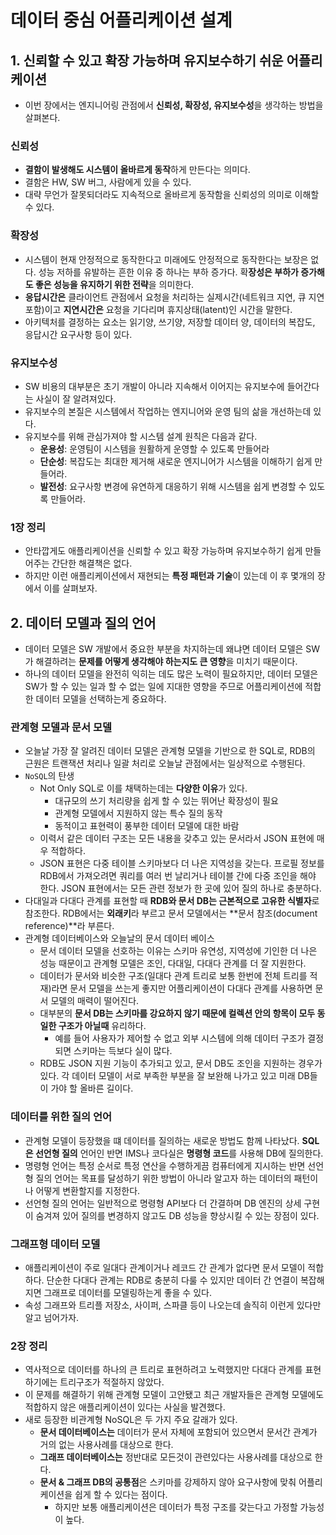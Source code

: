 # 데이터 중심 어플리케이션 설계

## 1. 신뢰할 수 있고 확장 가능하며 유지보수하기 쉬운 어플리케이션

- 이번 장에서는 엔지니어링 관점에서 **신뢰성, 확장성, 유지보수성**을 생각하는 방법을 살펴본다.

### 신뢰성

- **결함이 발생해도 시스템이 올바르게 동작**하게 만든다는 의미다.
- 결함은 HW, SW 버그, 사람에게 있을 수 있다.
- 대략 무언가 잘못되더라도 지속적으로 올바르게 동작함을 신뢰성의 의미로 이해할 수 있다.

### 확장성

- 시스템이 현재 안정적으로 동작한다고 미래에도 안정적으로 동작한다는 보장은 없다. 성능 저하를 유발하는
흔한 이유 중 하나는 부하 증가다. 확**장성은 부하가 증가해도 좋은 성능을 유지하기 위한 전략**을 의미한다.
- **응답시간은** 클라이언트 관점에서 요청을 처리하는 실제시간(네트워크 지연, 큐 지연 포함)이고 **지연시간은** 요청을 기다리며 휴지상태(latent)인 시간을 말한다.
- 아키텍처를 결정하는 요소는 읽기양, 쓰기양, 저장할 데이터 양, 데이터의 복잡도, 응답시간 요구사항 등이 있다.

### 유지보수성

- SW 비용의 대부분은 초기 개발이 아니라 지속해서 이어지는 유지보수에 들어간다는 사실이 잘 알려져있다.
- 유지보수의 본질은 시스템에서 작업하는 엔지니어와 운영 팀의 삶을 개선하는데 있다.
- 유지보수를 위해 관심가져야 할 시스템 설계 원칙은 다음과 같다.
  - **운용성**: 운영팀이 시스템을 원활하게 운영할 수 있도록 만들어라
  - **단순성**: 복잡도는 최대한 제거해 새로운 엔지니어가 시스템을 이해하기 쉽게 만들어라.
  - **발전성**: 요구사항 변경에 유연하게 대응하기 위해 시스템을 쉽게 변경할 수 있도록 만들어라.

### 1장 정리

- 안타깝게도 애플리케이션을 신뢰할 수 있고 확장 가능하며 유지보수하기 쉽게 만들어주는 간단한 해결책은 없다.
- 하지만 이런 애플리케이션에서 재현되는 **특정 패턴과 기술**이 있는데 이 후 몇개의 장에서 이를 살펴보자.

## 2. 데이터 모델과 질의 언어

- 데이터 모델은 SW 개발에서 중요한 부분을 차지하는데 왜냐면 데이터 모델은 SW가 해결하려는 **문제를 어떻게 생각해야 하는지도 큰 영향**을 미치기 때문이다.
- 하나의 데이터 모델을 완전히 익히는 데도 많은 노력이 필요하지만, 데이터 모델은 SW가 할 수 있는 일과 할 수 없는 일에 지대한 영향을 주므로 어플리케이션에 적합한 데이터 모델을 선택하는게 중요하다.

### 관계형 모델과 문서 모델

- 오늘날 가장 잘 알려진 데이터 모델은 관계형 모델을 기반으로 한 SQL로, RDB의 근원은 트랜잭션 처리나 일괄 처리로 오늘날 관점에서는 일상적으로 수행된다.
- `NoSQL`의 탄생
  - Not Only SQL로 이를 채택하는데는 **다양한 이유**가 있다.
    - 대규모의 쓰기 처리량을 쉽게 할 수 있는 뛰어난 확장성이 필요
    - 관계형 모델에서 지원하지 않는 특수 질의 동작
    - 동적이고 표현력이 풍부한 데이터 모델에 대한 바람
  - 이력서 같은 데이터 구조는 모든 내용을 갖추고 있는 문서라서 JSON 표현에 매우 적합하다.
  - JSON 표현은 다중 테이블 스키마보다 더 나은 지역성을 갖는다. 프로필 정보를 RDB에서 가져오려면 쿼리를 여러 번 날리거나 테이블 간에 다중 조인을 해야 한다. JSON 표현에서는 모든 관련 정보가 한 곳에 있어 질의 하나로 충분하다.
- 다대일과 다대다 관계를 표현할 때 **RDB와 문서 DB는 근본적으로 고유한 식별자**로 참조한다. RDB에서는 **외래키**라 부르고 문서 모델에서는 **문서 참조(document reference)**라 부른다.
- 관계형 데이터베이스와 오늘날의 문서 데이터 베이스
  - 문서 데이터 모델을 선호하는 이유는 스키마 유연성, 지역성에 기인한 더 나은 성능 때문이고 관계형 모델은 조인, 다대일, 다대다 관계를 더 잘 지원한다.
  - 데이터가 문서와 비슷한 구조(일대다 관계 트리로 보통 한번에 전체 트리를 적재)라면 문서 모델을 쓰는게 좋지만 어플리케이션이 다대다 관계를 사용하면 문서 모델의 매력이 떨어진다.
  - 대부분의 **문서 DB는 스키마를 강요하지 않기 때문에 컬렉션 안의 항목이 모두 동일한 구조가 아닐때** 유리하다.
    - 예를 들어 사용자가 제어할 수 없고 외부 시스템에 의해 데이터 구조가 결정되면 스키마는 득보다 실이 많다.
  - RDB도 JSON 지원 기능이 추가되고 있고, 문서 DB도 조인을 지원하는 경우가 있다. 각 데이터 모델이 서로 부족한 부분을 잘 보완해 나가고 있고 미래 DB들이 가야 할 올바른 길이다.

### 데이터를 위한 질의 언어

- 관계형 모델이 등장했을 떄 데이터를 질의하는 새로운 방법도 함께 나타났다. **SQL은 선언형 질의** 언어인 반면 IMS나 코다실은 **명령형 코드**를 사용해 DB에 질의한다.
- 명령형 언어는 특정 순서로 특정 연산을 수행하게끔 컴퓨터에게 지시하는 반면 선언형 질의 언어는 목표를 달성하기 위한 방법이 아니라 알고자 하는 데이터의 패턴이나 어떻게 변환할지를 지정한다.
- 선언형 질의 언어는 일반적으로 명령형 API보다 더 간결하며 DB 엔진의 상세 구현이 숨겨져 있어 질의를 변경하지 않고도 DB 성능을 향상시킬 수 있는 장점이 있다.


### 그래프형 데이터 모델

- 애플리케이션이 주로 일대다 관계이거나 레코드 간 관계가 없다면 문서 모델이 적합하다. 단순한 다대다 관계는 RDB로 충분히 다룰 수 있지만 데이터 간 연결이 복잡해지면 그래프로 데이터를 모델링하는게 좋을 수 있다.
- 속성 그래프와 트리플 저장소, 사이퍼, 스파클 등이 나오는데 솔직히 이런게 있다만 알고 넘어가자.

### 2장 정리

- 역사적으로 데이터를 하나의 큰 트리로 표현하려고 노력했지만 다대다 관계를 표현하기에는 트리구조가 적절하지 않았다.
- 이 문제를 해결하기 위해 관계형 모델이 고안됐고 최근 개발자들은 관계형 모델에도 적합하지 않은 애플리케이션이 있다는 사실을 발견했다.
- 새로 등장한 비관계형 NoSQL은 두 가지 주요 갈래가 있다.
  - **문서 데이터베이스는** 데이터가 문서 자체에 포함되어 있으면서 문서간 관계가 거의 없는 사용사례를 대상으로 한다.
  - **그래프 데이터베이스는** 정반대로 모든것이 관련있다는 사용사례를 대상으로 한다.
  - **문서 & 그래프 DB의 공통점**은 스키마를 강제하지 않아 요구사항에 맞춰 어플리케이션을 쉽게 할 수 있다는 점이다.
    - 하지만 보통 애플리케이션은 데이터가 특정 구조를 갖는다고 가정할 가능성이 높다.
